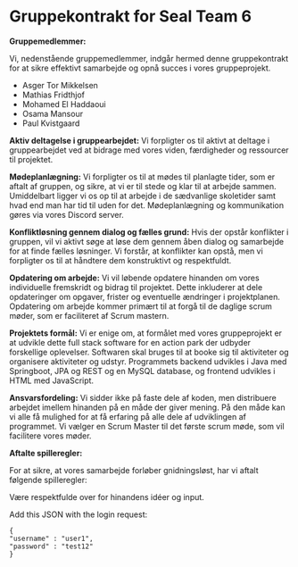 # Gruppekontrakt for Seal Team 6

**Gruppemedlemmer:**

Vi, nedenstående gruppemedlemmer, indgår hermed denne gruppekontrakt for at sikre effektivt samarbejde og opnå succes i vores gruppeprojekt.
-	Asger Tor Mikkelsen
-	Mathias Fridthjof
-	Mohamed El Haddaoui
-	Osama Mansour 
-	Paul Kvistgaard

**Aktiv deltagelse i gruppearbejdet:**
Vi forpligter os til aktivt at deltage i gruppearbejdet ved at bidrage med vores viden, færdigheder og ressourcer til projektet.

**Mødeplanlægning:**
Vi forpligter os til at mødes til planlagte tider, som er aftalt af gruppen, og sikre, at vi er til stede og klar til at arbejde sammen.
Umiddelbart ligger vi os op til at arbejde i de sædvanlige skoletider samt hvad end man har tid til uden for det.
Mødeplanlægning og kommunikation gøres via vores Discord server. 

**Konfliktløsning gennem dialog og fælles grund:**
Hvis der opstår konflikter i gruppen, vil vi aktivt søge at løse dem gennem åben dialog og samarbejde for at finde fælles løsninger. Vi forstår, at konflikter kan opstå, men vi forpligter os til at håndtere dem konstruktivt og respektfuldt.

**Opdatering om arbejde:**
Vi vil løbende opdatere hinanden om vores individuelle fremskridt og bidrag til projektet. Dette inkluderer at dele opdateringer om opgaver, frister og eventuelle ændringer i projektplanen.
Opdatering om arbejde kommer primært til at forgå til de daglige scrum møder, som er faciliteret af Scrum mastern. 

**Projektets formål:**
Vi er enige om, at formålet med vores gruppeprojekt er at udvikle dette full stack software for en action park der udbyder forskellige oplevelser. Softwaren skal bruges til at booke sig til aktiviteter og organisere aktiviteter og udstyr.
Programmets backend udvikles i Java med Springboot, JPA og REST og en MySQL database, og frontend udvikles i HTML med JavaScript. 

**Ansvarsfordeling:**
Vi sidder ikke på faste dele af koden, men distribuere arbejdet imellem hinanden på en måde der giver mening. På den måde kan vi alle få mulighed for at få erfaring på alle dele af udviklingen af programmet.
Vi vælger en Scrum Master til det første scrum møde, som vil facilitere vores møder.

**Aftalte spilleregler:**

For at sikre, at vores samarbejde forløber gnidningsløst, har vi aftalt følgende spilleregler:

Være respektfulde over for hinandens idéer og input.
  
  Add this JSON with the login request:
  ```
  {
  "username" : "user1",
  "password" : "test12"
  }
  ```

